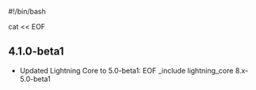 #!/bin/bash

cat << EOF
## 4.1.0-beta1
* Updated Lightning Core to 5.0-beta1:
EOF
_include lightning_core 8.x-5.0-beta1
